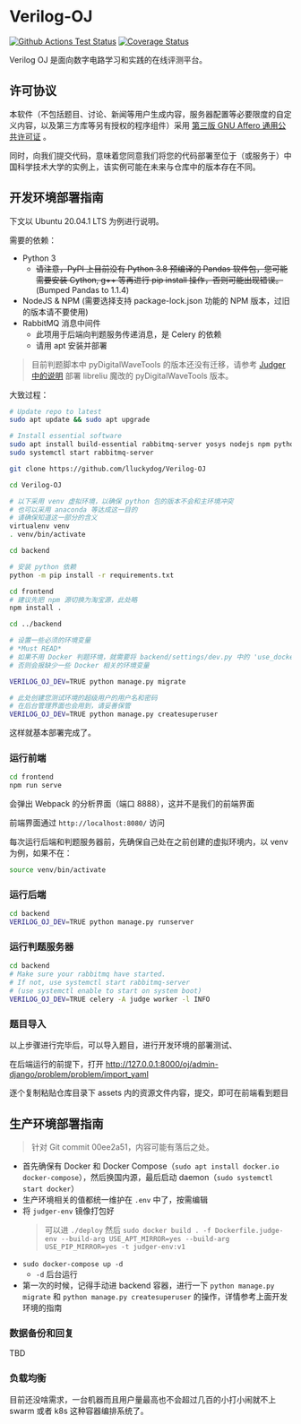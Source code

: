 # Verilog-OJ

[![Github Actions Test Status](https://github.com/lluckydog/Verilog-OJ/workflows/Test/badge.svg)](https://github.com/lluckydog/Verilog-OJ/actions)
[![Coverage Status](https://coveralls.io/repos/github/lluckydog/Verilog-OJ/badge.svg?branch=master)](https://coveralls.io/github/lluckydog/Verilog-OJ?branch=master)

Verilog OJ 是面向数字电路学习和实践的在线评测平台。

## 许可协议

本软件（不包括题目、讨论、新闻等用户生成内容，服务器配置等必要限度的自定义内容，以及第三方库等另有授权的程序组件）采用 [第三版 GNU Affero 通用公共许可证](https://www.gnu.org/licenses/agpl-3.0.html) 。

同时，向我们提交代码，意味着您同意我们将您的代码部署至位于（或服务于）中国科学技术大学的实例上，该实例可能在未来与仓库中的版本存在不同。

## 开发环境部署指南

下文以 Ubuntu 20.04.1 LTS 为例进行说明。

需要的依赖：

- Python 3
  - ~~请注意，PyPI 上目前没有 Python 3.8 预编译的 Pandas 软件包，您可能需要安装 Cython, g++ 等再进行 pip install 操作，否则可能出现错误。~~ (Bumped Pandas to 1.1.4)
- NodeJS & NPM (需要选择支持 package-lock.json 功能的 NPM 版本，过旧的版本请不要使用)
- RabbitMQ 消息中间件
  - 此项用于后端向判题服务传递消息，是 Celery 的依赖
  - 请用 apt 安装并部署

> 目前判题脚本中 pyDigitalWaveTools 的版本还没有迁移，请参考 [Judger 中的说明](judger/test/README.md) 部署 libreliu 魔改的 pyDigitalWaveTools 版本。

大致过程：

```bash
# Update repo to latest
sudo apt update && sudo apt upgrade

# Install essential software
sudo apt install build-essential rabbitmq-server yosys nodejs npm python3-virtualenv
sudo systemctl start rabbitmq-server

git clone https://github.com/lluckydog/Verilog-OJ

cd Verilog-OJ

# 以下采用 venv 虚拟环境，以确保 python 包的版本不会和主环境冲突
# 也可以采用 anaconda 等达成这一目的
# 请确保知道这一部分的含义
virtualenv venv
. venv/bin/activate

cd backend

# 安装 python 依赖
python -m pip install -r requirements.txt

cd frontend
# 建议先把 npm 源切换为淘宝源，此处略
npm install .

cd ../backend

# 设置一些必须的环境变量
# *Must READ*
# 如果不用 Docker 判题环境，就需要将 backend/settings/dev.py 中的 'use_docker' 修改正确
# 否则会报缺少一些 Docker 相关的环境变量

VERILOG_OJ_DEV=TRUE python manage.py migrate

# 此处创建您测试环境的超级用户的用户名和密码
# 在后台管理界面也会用到，请妥善保管
VERILOG_OJ_DEV=TRUE python manage.py createsuperuser
```

这样就基本部署完成了。

### 运行前端

```bash
cd frontend
npm run serve
```

会弹出 Webpack 的分析界面（端口 8888），这并不是我们的前端界面

前端界面通过 `http://localhost:8080/` 访问

每次运行后端和判题服务器前，先确保自己处在之前创建的虚拟环境内，以 venv 为例，如果不在：

```bash
source venv/bin/activate
```

### 运行后端

```bash
cd backend
VERILOG_OJ_DEV=TRUE python manage.py runserver
```

### 运行判题服务器

```bash
cd backend
# Make sure your rabbitmq have started.
# If not, use systemctl start rabbitmq-server
# (use systemctl enable to start on system boot)
VERILOG_OJ_DEV=TRUE celery -A judge worker -l INFO
```

### 题目导入

以上步骤进行完毕后，可以导入题目，进行开发环境的部署测试、

在后端运行的前提下，打开 http://127.0.0.1:8000/oj/admin-django/problem/problem/import_yaml

逐个复制粘贴仓库目录下 assets 内的资源文件内容，提交，即可在前端看到题目

## 生产环境部署指南

> 针对 Git commit 00ee2a51，内容可能有落后之处。

- 首先确保有 Docker 和 Docker Compose（`sudo apt install docker.io docker-compose`），然后换国内源，最后启动 daemon（`sudo systemctl start docker`）
- 生产环境相关的值都统一维护在 `.env` 中了，按需编辑
- 将 `judger-env` 镜像打包好
   > 可以进 `./deploy` 然后 `sudo docker build . -f Dockerfile.judge-env --build-arg USE_APT_MIRROR=yes --build-arg USE_PIP_MIRROR=yes -t judger-env:v1`
- `sudo docker-compose up -d`
    - `-d` 后台运行
- 第一次的时候，记得手动进 backend 容器，进行一下 `python manage.py migrate` 和 `python manage.py createsuperuser` 的操作，详情参考上面开发环境的指南

### 数据备份和回复

TBD

### 负载均衡

目前还没啥需求，一台机器而且用户量最高也不会超过几百的小打小闹就不上 swarm 或者 k8s 这种容器编排系统了。
